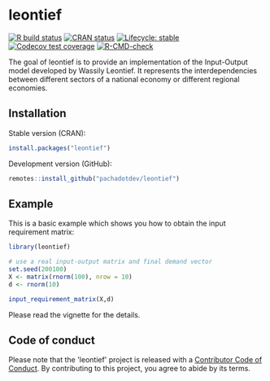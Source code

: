 # leontief

<!-- badges: start -->
[![R build status](https://github.com/pachadotdev/leontief/workflows/R-CMD-check/badge.svg)](https://github.com/pachadotdev/leontief/actions)
[![CRAN
status](https://www.r-pkg.org/badges/version/leontief)](https://cran.r-project.org/package=leontief)
[![Lifecycle: stable](https://img.shields.io/badge/lifecycle-stable-blue.svg)](https://www.tidyverse.org/lifecycle/#stable)
[![Codecov test coverage](https://codecov.io/gh/pachadotdev/leontief/branch/master/graph/badge.svg)](https://codecov.io/gh/pachadotdev/leontief?branch=master)
[![R-CMD-check](https://github.com/pachadotdev/leontief/actions/workflows/R-CMD-check.yaml/badge.svg)](https://github.com/pachadotdev/leontief/actions/workflows/R-CMD-check.yaml)
<!-- badges: end -->

The goal of leontief is to provide an implementation of the Input-Output 
model developed by Wassily Leontief. It represents the interdependencies between 
different sectors of a national economy or different regional economies.

## Installation

Stable version (CRAN):
``` r
install.packages("leontief")
```

Development version (GitHub):
``` r
remotes::install_github("pachadotdev/leontief")
```

## Example

This is a basic example which shows you how to obtain the input requirement matrix:

``` r
library(leontief)

# use a real input-output matrix and final demand vector
set.seed(200100)
X <- matrix(rnorm(100), nrow = 10)
d <- rnorm(10)

input_requirement_matrix(X,d)
```

Please read the vignette for the details.

## Code of conduct

Please note that the 'leontief' project is released with a
[Contributor Code of Conduct](.github/CODE_OF_CONDUCT.md).
By contributing to this project, you agree to abide by its terms.
